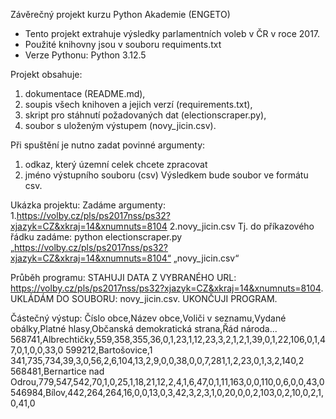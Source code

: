 Závěrečný projekt kurzu Python Akademie (ENGETO)
-	Tento projekt extrahuje výsledky parlamentních voleb v ČR v roce 2017.
-	Použité knihovny jsou v souboru requiments.txt
-	Verze Pythonu: Python 3.12.5

Projekt obsahuje:
1.	dokumentace (README.md), 
2.	soupis všech knihoven a jejich verzí (requirements.txt),
3.	skript pro stáhnutí požadovaných dat (electionscraper.py),
4.	soubor s uloženým výstupem (novy_jicin.csv).

Při spuštění je nutno zadat povinné argumenty: 
1.	odkaz, který územní celek chcete zpracovat
2.	jméno výstupního souboru (csv)
Výsledkem bude soubor ve formátu csv.

Ukázka projektu:
Zadáme argumenty:
1.https://volby.cz/pls/ps2017nss/ps32?xjazyk=CZ&xkraj=14&xnumnuts=8104
2.novy_jicin.csv
Tj. do příkazového řádku zadáme:
python electionscraper.py „https://volby.cz/pls/ps2017nss/ps32?xjazyk=CZ&xkraj=14&xnumnuts=8104“ „novy_jicin.csv“

Průběh programu:
STAHUJI DATA Z VYBRANÉHO URL: https://volby.cz/pls/ps2017nss/ps32?xjazyk=CZ&xkraj=14&xnumnuts=8104.
UKLÁDÁM DO SOUBORU: novy_jicin.csv.
UKONČUJI PROGRAM.

Částečný výstup:
Číslo obce,Název obce,Voliči v seznamu,Vydané obálky,Platné hlasy,Občanská demokratická strana,Řád národa...
568741,Albrechtičky,559,358,355,36,0,1,23,1,12,23,3,2,1,2,1,39,0,1,22,106,0,1,47,0,1,0,0,33,0
599212,Bartošovice,1 341,735,734,39,3,0,56,2,6,104,13,2,9,0,0,38,0,0,7,281,1,2,23,0,1,3,2,140,2
568481,Bernartice nad Odrou,779,547,542,70,1,0,25,1,18,21,12,2,4,1,6,47,0,1,11,163,0,0,110,0,6,0,0,43,0
546984,Bílov,442,264,264,16,0,0,13,0,3,42,3,2,3,1,0,20,0,0,2,103,0,2,10,0,2,1,0,41,0
